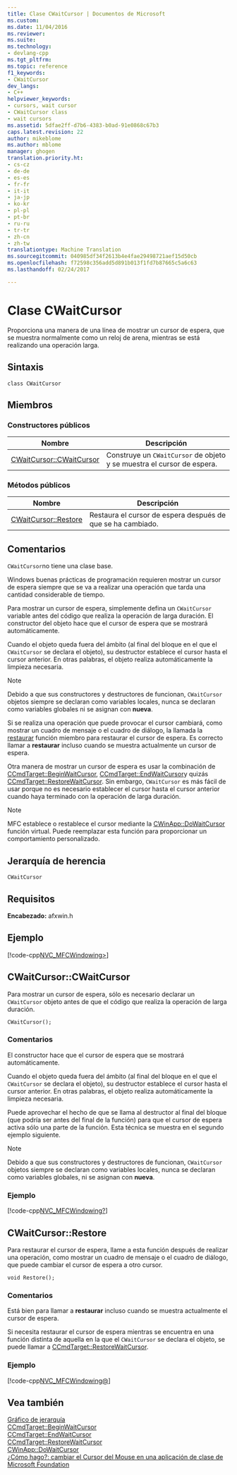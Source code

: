 ```yaml
---
title: Clase CWaitCursor | Documentos de Microsoft
ms.custom: 
ms.date: 11/04/2016
ms.reviewer: 
ms.suite: 
ms.technology:
- devlang-cpp
ms.tgt_pltfrm: 
ms.topic: reference
f1_keywords:
- CWaitCursor
dev_langs:
- C++
helpviewer_keywords:
- cursors, wait cursor
- CWaitCursor class
- wait cursors
ms.assetid: 5dfae2ff-d7b6-4383-b0ad-91e0868c67b3
caps.latest.revision: 22
author: mikeblome
ms.author: mblome
manager: ghogen
translation.priority.ht:
- cs-cz
- de-de
- es-es
- fr-fr
- it-it
- ja-jp
- ko-kr
- pl-pl
- pt-br
- ru-ru
- tr-tr
- zh-cn
- zh-tw
translationtype: Machine Translation
ms.sourcegitcommit: 040985df34f2613b4e4fae29498721aef15d50cb
ms.openlocfilehash: f72598c356add5d891b013f1fd7b87665c5a6c63
ms.lasthandoff: 02/24/2017

---
```

# <a name="cwaitcursor-class"></a>Clase CWaitCursor
Proporciona una manera de una línea de mostrar un cursor de espera, que se muestra normalmente como un reloj de arena, mientras se está realizando una operación larga.  
  
## <a name="syntax"></a>Sintaxis  
  
```  
class CWaitCursor  
```  
  
## <a name="members"></a>Miembros  
  
### <a name="public-constructors"></a>Constructores públicos  
  
|Nombre|Descripción|  
|----------|-----------------|  
|[CWaitCursor::CWaitCursor](#cwaitcursor)|Construye un `CWaitCursor` de objeto y se muestra el cursor de espera.|  
  
### <a name="public-methods"></a>Métodos públicos  
  
|Nombre|Descripción|  
|----------|-----------------|  
|[CWaitCursor::Restore](#restore)|Restaura el cursor de espera después de que se ha cambiado.|  
  
## <a name="remarks"></a>Comentarios  
 `CWaitCursor`no tiene una clase base.  
  
 Windows buenas prácticas de programación requieren mostrar un cursor de espera siempre que se va a realizar una operación que tarda una cantidad considerable de tiempo.  
  
 Para mostrar un cursor de espera, simplemente defina un `CWaitCursor` variable antes del código que realiza la operación de larga duración. El constructor del objeto hace que el cursor de espera que se mostrará automáticamente.  
  
 Cuando el objeto queda fuera del ámbito (al final del bloque en el que el `CWaitCursor` se declara el objeto), su destructor establece el cursor hasta el cursor anterior. En otras palabras, el objeto realiza automáticamente la limpieza necesaria.  
  
> [!NOTE]
>  Debido a que sus constructores y destructores de funcionan, `CWaitCursor` objetos siempre se declaran como variables locales, nunca se declaran como variables globales ni se asignan con **nueva**.  
  
 Si se realiza una operación que puede provocar el cursor cambiará, como mostrar un cuadro de mensaje o el cuadro de diálogo, la llamada la [restaurar](#restore) función miembro para restaurar el cursor de espera. Es correcto llamar a **restaurar** incluso cuando se muestra actualmente un cursor de espera.  
  
 Otra manera de mostrar un cursor de espera es usar la combinación de [CCmdTarget::BeginWaitCursor](../../mfc/reference/ccmdtarget-class.md#beginwaitcursor), [CCmdTarget::EndWaitCursor](../../mfc/reference/ccmdtarget-class.md#endwaitcursor)y quizás [CCmdTarget::RestoreWaitCursor](../../mfc/reference/ccmdtarget-class.md#restorewaitcursor). Sin embargo, `CWaitCursor` es más fácil de usar porque no es necesario establecer el cursor hasta el cursor anterior cuando haya terminado con la operación de larga duración.  
  
> [!NOTE]
>  MFC establece o restablece el cursor mediante la [CWinApp::DoWaitCursor](../../mfc/reference/cwinapp-class.md#dowaitcursor) función virtual. Puede reemplazar esta función para proporcionar un comportamiento personalizado.  
  
## <a name="inheritance-hierarchy"></a>Jerarquía de herencia  
 `CWaitCursor`  
  
## <a name="requirements"></a>Requisitos  
 **Encabezado:** afxwin.h  
  
## <a name="example"></a>Ejemplo  
 [!code-cpp[NVC_MFCWindowing&#62;](../../mfc/reference/codesnippet/cpp/cwaitcursor-class_1.cpp)]  
  
##  <a name="a-namecwaitcursora--cwaitcursorcwaitcursor"></a><a name="cwaitcursor"></a>CWaitCursor::CWaitCursor  
 Para mostrar un cursor de espera, sólo es necesario declarar un `CWaitCursor` objeto antes de que el código que realiza la operación de larga duración.  
  
```  
CWaitCursor();
```  
  
### <a name="remarks"></a>Comentarios  
 El constructor hace que el cursor de espera que se mostrará automáticamente.  
  
 Cuando el objeto queda fuera del ámbito (al final del bloque en el que el `CWaitCursor` se declara el objeto), su destructor establece el cursor hasta el cursor anterior. En otras palabras, el objeto realiza automáticamente la limpieza necesaria.  
  
 Puede aprovechar el hecho de que se llama al destructor al final del bloque (que podría ser antes del final de la función) para que el cursor de espera activa sólo una parte de la función. Esta técnica se muestra en el segundo ejemplo siguiente.  
  
> [!NOTE]
>  Debido a que sus constructores y destructores de funcionan, `CWaitCursor` objetos siempre se declaran como variables locales, nunca se declaran como variables globales, ni se asignan con **nueva**.  
  
### <a name="example"></a>Ejemplo  
 [!code-cpp[NVC_MFCWindowing&#63;](../../mfc/reference/codesnippet/cpp/cwaitcursor-class_2.cpp)]  
  
##  <a name="a-namerestorea--cwaitcursorrestore"></a><a name="restore"></a>CWaitCursor::Restore  
 Para restaurar el cursor de espera, llame a esta función después de realizar una operación, como mostrar un cuadro de mensaje o el cuadro de diálogo, que puede cambiar el cursor de espera a otro cursor.  
  
```  
void Restore();
```  
  
### <a name="remarks"></a>Comentarios  
 Está bien para llamar a **restaurar** incluso cuando se muestra actualmente el cursor de espera.  
  
 Si necesita restaurar el cursor de espera mientras se encuentra en una función distinta de aquella en la que el `CWaitCursor` se declara el objeto, se puede llamar a [CCmdTarget::RestoreWaitCursor](../../mfc/reference/ccmdtarget-class.md#restorewaitcursor).  
  
### <a name="example"></a>Ejemplo  
 [!code-cpp[NVC_MFCWindowing&#64;](../../mfc/reference/codesnippet/cpp/cwaitcursor-class_3.cpp)]  
  
## <a name="see-also"></a>Vea también  
 [Gráfico de jerarquía](../../mfc/hierarchy-chart.md)   
 [CCmdTarget::BeginWaitCursor](../../mfc/reference/ccmdtarget-class.md#beginwaitcursor)   
 [CCmdTarget::EndWaitCursor](../../mfc/reference/ccmdtarget-class.md#endwaitcursor)   
 [CCmdTarget::RestoreWaitCursor](../../mfc/reference/ccmdtarget-class.md#restorewaitcursor)   
 [CWinApp::DoWaitCursor](../../mfc/reference/cwinapp-class.md#dowaitcursor)   
 [¿Cómo hago?: cambiar el Cursor del Mouse en una aplicación de clase de Microsoft Foundation](http://go.microsoft.com/fwlink/linkid=128044)





